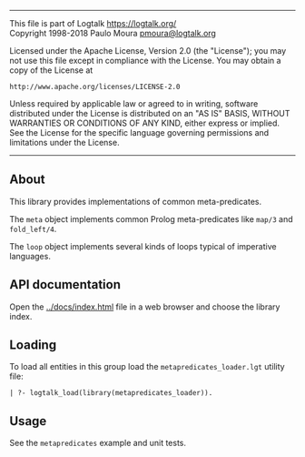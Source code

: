________________________________________________________________________

This file is part of Logtalk <https://logtalk.org/>  
Copyright 1998-2018 Paulo Moura <pmoura@logtalk.org>

Licensed under the Apache License, Version 2.0 (the "License");
you may not use this file except in compliance with the License.
You may obtain a copy of the License at

    http://www.apache.org/licenses/LICENSE-2.0

Unless required by applicable law or agreed to in writing, software
distributed under the License is distributed on an "AS IS" BASIS,
WITHOUT WARRANTIES OR CONDITIONS OF ANY KIND, either express or implied.
See the License for the specific language governing permissions and
limitations under the License.
________________________________________________________________________


About
-----

This library provides implementations of common meta-predicates.

The `meta` object implements common Prolog meta-predicates like `map/3` and
`fold_left/4`.

The `loop` object implements several kinds of loops typical of imperative 
languages.


API documentation
-----------------

Open the [../docs/index.html](../docs/index.html) file in a web browser
and choose the library index.


Loading
-------

To load all entities in this group load the `metapredicates_loader.lgt`
utility file:

	| ?- logtalk_load(library(metapredicates_loader)).


Usage
-----

See the `metapredicates` example and unit tests.
